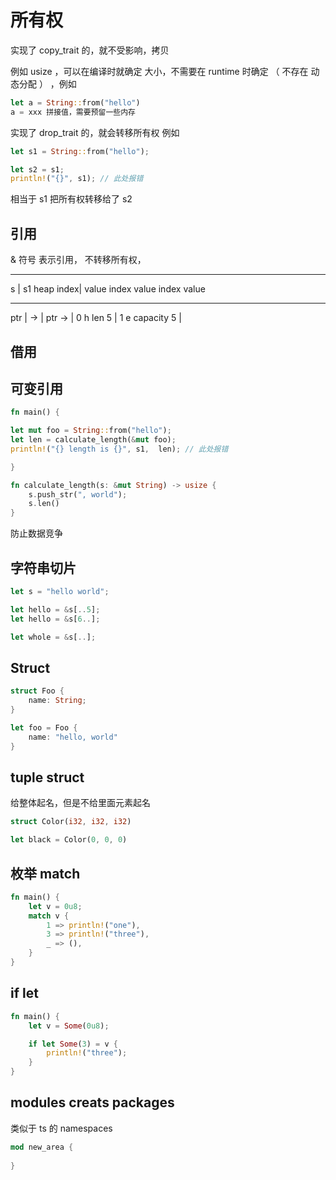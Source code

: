 # 所有权

实现了 copy_trait 的，就不受影响，拷贝

例如 usize ，可以在编译时就确定 大小，不需要在 runtime 时确定 （ 不存在 动态分配 ） ，例如

```rs
let a = String::from("hello")
a = xxx 拼接值，需要预留一些内存
```

实现了 drop_trait 的，就会转移所有权
例如

```rs
let s1 = String::from("hello");

let s2 = s1;
println!("{}", s1); // 此处报错

```

相当于 s1 把所有权转移给了 s2

## 引用

& 符号 表示引用， 不转移所有权，

---

s | s1 heap
index| value index value index value

---

ptr | -> | ptr -> | 0 h
len 5 | 1 e
capacity 5 |

## 借用

## 可变引用

```rs
fn main() {

let mut foo = String::from("hello");
let len = calculate_length(&mut foo);
println!("{} length is {}", s1,  len); // 此处报错

}

fn calculate_length(s: &mut String) -> usize {
    s.push_str(", world");
    s.len()
}
```

防止数据竞争

## 字符串切片

```rs
let s = "hello world";

let hello = &s[..5];
let hello = &s[6..];

let whole = &s[..];
```


## Struct
```rs
struct Foo {
    name: String;
}

let foo = Foo {
    name: "hello, world"
}

```

## tuple struct
给整体起名，但是不给里面元素起名

```rs
struct Color(i32, i32, i32)

let black = Color(0, 0, 0)
```


## 枚举 match
```rs
fn main() {
    let v = 0u8;
    match v {
        1 => println!("one"),
        3 => println!("three"),
        _ => (),
    }
}

```

## if let

```rs
fn main() {
    let v = Some(0u8);

    if let Some(3) = v {
        println!("three");
    }
}
```


## modules creats packages
类似于 ts 的 namespaces

```rs
mod new_area {
    
}

```